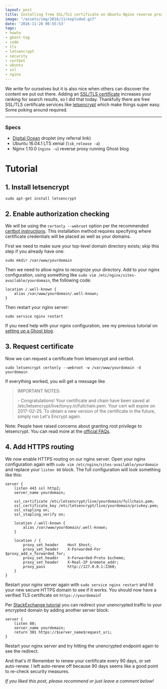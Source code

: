 ```yaml
---
layout: post
title: Installing free SSL/TLS certificate on Ubuntu Nginx reverse proxy
image: "/assets/img/2016/11/exploded.gif"
date: '2016-11-28 00:55:53'
tags:
- howto
- ghost-tag
- code
- tls
- letsencrypt
- security
- certbot
- ubuntu
- ssl
- nginx
---
```


We write for ourselves but it is also nice when others can discover the content we put out there. Adding an [SSL/TLS certificate](https://en.wikipedia.org/wiki/Transport_Layer_Security) increases your ranking for search results, so I did that today. Thankfully there are free SSL/TLS certificate services like [letsencrypt](https://letsencrypt.org/) which make things super easy. Some poking around required.

---

### Specs

- [Digital Ocean](https://m.do.co/c/0162abfbe338) droplet (my referral link)
- Ubuntu 16.04.1 LTS xenial (`lsb_release -a`)
- Nginx 1.10.0 (`nginx -v`) reverse proxy running Ghost blog

# Tutorial

## 1. Install letsencrypt

    sudo apt-get install letsencrypt

## 2. Enable authorization checking

We will be using the `certonly --webroot` option per the recommended [certbot instructions](https://certbot.eff.org/#ubuntuxenial-nginx). This installation method requires specifying where certificate credentials will be placed as well as your domains.

First we need to make sure your top-level domain directory exists; skip this step if you already have one:

    sudo mkdir /var/www/yourdomain

Then we need to allow nginx to recognize your directory. Add to your nginx configuration, using something like `sudo vim /etc/nginx/sites-available/yourdomain`, the following code:

    location /.well-known {
        alias /var/www/yourdomain/.well-known;
    }

Then restart your nginx server:

    sudo service nginx restart

If you need help with your nginx configuration, see my previous tutorial on [setting up a Ghost blog](https://tonyy.in/how-i-set-up-this-blog/).

## 3. Request certificate

Now we can request a certificate from letsencrypt and certbot.

    sudo letsencrypt certonly --webroot -w /var/www/yourdomain -d yourdomain

If everything worked, you will get a message like

> IMPORTANT NOTES:
>
> \- Congratulations! Your certificate and chain have been saved at
   /etc/letsencrypt/live/tonyy.in/fullchain.pem. Your cert will expire
   on 2017-02-25. To obtain a new version of the certificate in the
   future, simply run Let's Encrypt again.

Note: People have raised concerns about granting root privilege to letsencrypt. You can read more at the [official FAQs](https://certbot.eff.org/faq/#does-certbot-require-root-administrator-privileges).

## 4. Add HTTPS routing

We now enable HTTPS routing on our nginx server. Open your nginx configuration again with `sudo vim /etc/nginx/sites-available/yourdomain` and replace your `listen 80` block. The full configuration will look something like this:

    server {
        listen 443 ssl http2;
        server_name yourdomain;

        ssl_certificate /etc/letsencrypt/live/yourdomain/fullchain.pem;
        ssl_certificate_key /etc/letsencrypt/live/yourdomain/privkey.pem;
        ssl_stapling on;
        ssl_stapling_verify on;

        location /.well-known {
            alias /var/www/yourdomain/.well-known;
        }

        location / {
            proxy_set_header    Host $host;
            proxy_set_header    X-Forwarded-For $proxy_add_x_forwarded_for;
            proxy_set_header    X-Forwarded-Proto $scheme;
            proxy_set_header    X-Real-IP $remote_addr;
            proxy_pass          http://127.0.0.1:2368;
        }
    }

Restart your nginx server again with `sudo service nginx restart` and hit your new secure HTTPS domain to see if it works. You should now have a verified TLS certificate on `https://yourdomain`!

Per [StackExchange tutorial](http://serverfault.com/questions/768509/lets-encrypt-with-an-nginx-reverse-proxy) you can redirect your unencrypted traffic to your encrypted domain by adding another server block:

    server {
        listen 80;
        server_name yourdomain;
        return 301 https://$server_name$request_uri;
    }

Restart your nginx server and try hitting the unencrypted endpoint again to see the redirect.

And that's it! Remember to renew your certificate every 90 days, or set auto-renew. I left auto-renew off because 90 days seems like a good point to re-check security measures.

*If you liked this post, please recommend or just leave a comment below!*
